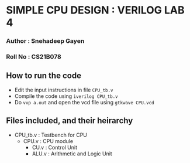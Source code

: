 # SIMPLE CPU DESIGN : VERILOG LAB 4
### Author : Snehadeep Gayen
### Roll No : CS21B078

##  How to run the code

* Edit the input instructions in file `CPU_tb.v`
* Compile the code using `iverilog CPU_tb.v`
* Do `vvp a.out` and open the vcd file using `gtkwave CPU.vcd`

## Files included, and their heirarchy

* CPU_tb.v  : Testbench for CPU
  * CPU.v   : CPU module
    * CU.v  : Control Unit
    * ALU.v : Arithmetic and Logic Unit